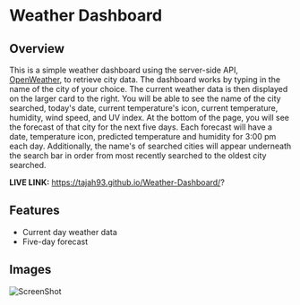 # Weather Dashboard

## Overview ##

This is a simple weather dashboard using the server-side API, [OpenWeather](https://openweathermap.org/), to retrieve city data. The dashboard works by typing in the name of the city of your choice. The current weather data is then displayed on the larger card to the right. You will be able to see the name of the city searched, today's date, current temperature's icon, current temperature, humidity, wind speed, and UV index. At the bottom of the page, you will see the forecast of that city for the next five days. Each forecast will have a date, temperature icon, predicted temperature and humidity for 3:00 pm each day. Additionally, the name's of searched cities will appear underneath the search bar in order from most recently searched to the oldest city searched.

**LIVE LINK:** https://tajah93.github.io/Weather-Dashboard/?

## Features ##

* Current day weather data
* Five-day forecast

## Images ##

![ScreenShot](https://github.com/tajah93/Weather-Dashboard/master/Images/Weather.png)
